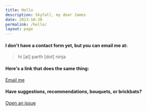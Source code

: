```yaml
---
title: Hello
description: Skyfall, my dear James
date: 2023-10-30
permalink: /hello/
layout: page
---
```

#### I don't have a contact form yet, but you can email me at:

> hi [at] parth [dot] ninja

<div class="mt-md display-columns display-columns--two">

<div>

#### Here's a link that does the same thing:
<p class="mt-xs"></p>
<a href="mailto:hi@parth.ninja">Email me</a>
</div>

<div>

#### Have suggestions, recommendations, bouquets, or brickbats? 
<p class="mt-xs"></p>
<a href="https://github.com/partheus/partheus.github.io/issues/new" target="_blank">Open an issue</a>
</div>
</div>
